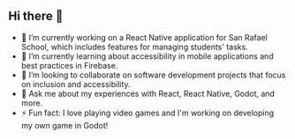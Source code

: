 ## Hi there 👋


- 🔭 I’m currently working on a React Native application for San Rafael School, which includes features for managing students' tasks.
- 🌱 I’m currently learning about accessibility in mobile applications and best practices in Firebase.
- 👯 I’m looking to collaborate on software development projects that focus on inclusion and accessibility.
- 💬 Ask me about my experiences with React, React Native, Godot, and more.
- ⚡ Fun fact: I love playing video games and I'm working on developing my own game in Godot!
